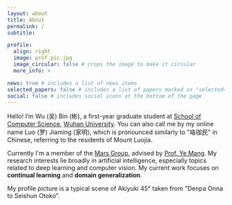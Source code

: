 ```yaml
---
layout: about
title: About
permalink: /
subtitle: 

profile:
  align: right
  image: prof_pic.jpg
  image_circular: false # crops the image to make it circular
  more_info: >

news: true # includes a list of news items
selected_papers: false # includes a list of papers marked as "selected={true}"
social: false # includes social icons at the bottom of the page
---
```


Hello! I’m Wu (吴) Bin (彬), a first-year graduate student at [School of Computer Science](https://cs.whu.edu.cn/), [Wuhan University](https://whu.edu.cn/). You can also call me by my online name Luo (罗) Jiaming (家明), which is pronounced similarly to "珞珈民" in Chinese, referring to the residents of Mount Luojia. 

Currently I'm a member of the [Mars Group](https://marswhu.github.io/), advised by [Prof. Ye Mang](http://jszy.whu.edu.cn/yemang/zh_CN/index.htm). My research interests lie broadly in artificial intelligence, especially topics related to deep learning and computer vision. My current work focuses on **continual learning** and **domain generalization**.

My profile picture is a typical scene of Akiyuki 45° taken from "Denpa Onna to Seishun Otoko".